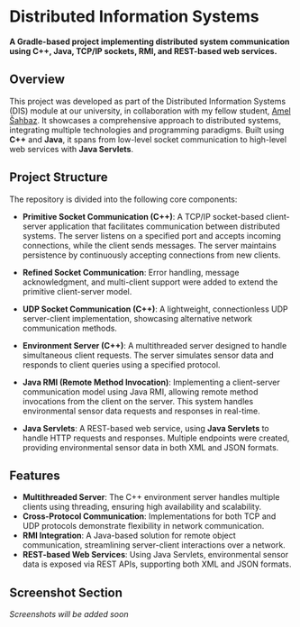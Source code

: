 # Distributed Information Systems

**A Gradle-based project implementing distributed system communication using C++, Java, TCP/IP sockets, RMI, and REST-based web services.**

## Overview

This project was developed as part of the Distributed Information Systems (DIS) module at our university, in collaboration with my fellow student, [Amel Šahbaz](https://github.com/amelshbz). 
It showcases a comprehensive approach to distributed systems, integrating multiple technologies and programming paradigms. Built using **C++** and **Java**, it spans from low-level socket communication to high-level web services with **Java Servlets**.

## Project Structure

The repository is divided into the following core components:

- **Primitive Socket Communication (C++)**: A TCP/IP socket-based client-server application that facilitates communication between distributed systems. The server listens on a specified port and accepts incoming connections, while the client sends messages. The server maintains persistence by continuously accepting connections from new clients.
  
- **Refined Socket Communication**: Error handling, message acknowledgment, and multi-client support were added to extend the primitive client-server model.

- **UDP Socket Communication (C++)**: A lightweight, connectionless UDP server-client implementation, showcasing alternative network communication methods.

- **Environment Server (C++)**: A multithreaded server designed to handle simultaneous client requests. The server simulates sensor data and responds to client queries using a specified protocol.

- **Java RMI (Remote Method Invocation)**: Implementing a client-server communication model using Java RMI, allowing remote method invocations from the client on the server. This system handles environmental sensor data requests and responses in real-time.

- **Java Servlets**: A REST-based web service, using **Java Servlets** to handle HTTP requests and responses. Multiple endpoints were created, providing environmental sensor data in both XML and JSON formats.

## Features

- **Multithreaded Server**: The C++ environment server handles multiple clients using threading, ensuring high availability and scalability.
- **Cross-Protocol Communication**: Implementations for both TCP and UDP protocols demonstrate flexibility in network communication.
- **RMI Integration**: A Java-based solution for remote object communication, streamlining server-client interactions over a network.
- **REST-based Web Services**: Using Java Servlets, environmental sensor data is exposed via REST APIs, supporting both XML and JSON formats.

## Screenshot Section

*Screenshots will be added soon*
